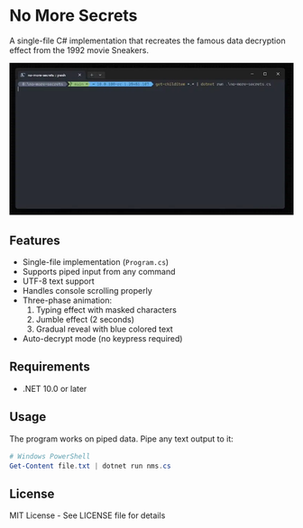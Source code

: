 # No More Secrets

A single-file C# implementation that recreates the famous data decryption effect from the 1992 movie Sneakers. 

![Demo of NMS.NET in action](https://github.com/phil-scott-78/no-more-secrets/raw/refs/heads/main/nms.webp)

## Features

- Single-file implementation (`Program.cs`)
- Supports piped input from any command
- UTF-8 text support
- Handles console scrolling properly
- Three-phase animation:
  1. Typing effect with masked characters
  2. Jumble effect (2 seconds)
  3. Gradual reveal with blue colored text
- Auto-decrypt mode (no keypress required)

## Requirements

- .NET 10.0 or later

## Usage

The program works on piped data. Pipe any text output to it:

```powershell
# Windows PowerShell
Get-Content file.txt | dotnet run nms.cs
```

## License

MIT License - See LICENSE file for details